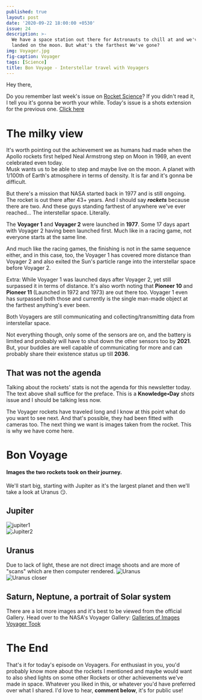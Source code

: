 ```yaml
---
published: true
layout: post
date: '2020-09-22 18:00:00 +0530'
issue: 24
description: >-
  We have a space station out there for Astronauts to chill at and we've also
  landed on the moon. But what's the farthest We've gone?
img: Voyager.jpg
fig-caption: Voyager
tags: [Science]
title: Bon Voyage - Interstellar travel with Voyagers
---
```

Hey there,

Do you remember last week's issue on [Rocket Science](https://ohyash.github.io/KnowledgeDay/easy-rocket-science/)? If you didn't read it, I tell you it's gonna be worth your while. Today's issue is a shots extension for the previous one. [Click here](https://ohyash.github.io/KnowledgeDay/easy-rocket-science/)  

# The milky view
It's worth pointing out the achievement we as humans had made when the Apollo rockets first helped Neal Armstrong step on Moon in 1969, an event celebrated even today.  
Musk wants us to be able to step and maybe live on the moon. A planet with 1/100th of Earth's atmosphere in terms of density. It is far and it's gonna be difficult.  

But there's a mission that NASA started back in 1977 and is still ongoing. The rocket is out there after 43+ years. And I should say ***rockets*** because there are two. And these guys standing farthest of anywhere we've ever reached... The interstellar space. Literally.  

The **Voyager 1** and **Voyager 2** were launched in **1977**. Some 17 days apart with Voyager 2 having been launched first. Much like in a racing game, not everyone starts at the same line.  

And much like the racing games, the finishing is not in the same sequence either, and in this case, too, the Voyager 1 has covered more distance than Voyager 2 and also exited the Sun's particle range into the interstellar space before Voyager 2.

Extra: While Voyager 1 was launched days after Voyager 2, yet still surpassed it in terms of distance. It's also worth noting that **Pioneer 10** and **Pioneer 11** (Launched in 1972 and 1973) are out there too. Voyager 1 even has surpassed both those and currently is the single man-made object at the farthest anything's ever been.

Both Voyagers are still communicating and collecting/transmitting data from interstellar space.

Not everything though, only some of the sensors are on, and the battery is limited and probably will have to shut down the other sensors too by **2021**. But, your buddies are well capable of communicating for more and can probably share their existence status up till **2036**.

## That was not the agenda
Talking about the rockets' stats is not the agenda for this newsletter today. The text above shall suffice for the preface. This is a **Knowledge•Day** *shots* issue and I should be talking less now.  

The Voyager rockets have traveled long and I know at this point what do you want to see next. And that's possible, they had been fitted with cameras too. The next thing we want is images taken from the rocket. This is why we have come here.

# Bon Voyage
#### Images the two rockets took on their journey.

We'll start big, starting with Jupiter as it's the largest planet and then we'll take a look at Uranus 😏.

## Jupiter
![jupiter1](https://voyager.jpl.nasa.gov/assets/images/galleries/images-voyager-took/jupiter/redspotx.gif)  
![Jupiter2](https://voyager.jpl.nasa.gov/assets/images/galleries/images-voyager-took/jupiter/jupiter.gif)  

## Uranus
Due to lack of light, these are not direct image shoots and are more of "scans" which are then computer rendered.
![Uranus](https://voyager.jpl.nasa.gov/assets/images/galleries/images-voyager-took/uranus/1bg.jpg)  
![Uranus closer](https://voyager.jpl.nasa.gov/assets/images/galleries/images-voyager-took/uranus/16bg.jpg)  

## Saturn, Neptune, a portrait of Solar system
There are a lot more images and it's best to be viewed from the official Gallery. Head over to the NASA's Voyager Gallery: [Galleries of Images Voyager Took](https://cutt.ly/gfLLA5g)

# The End
That's it for today's episode on Voyagers. For enthusiast in you, you'd probably know more about the rockets I mentioned and maybe would want to also shed lights on some other Rockets or other achievements we've made in space. Whatever you liked in this, or whatever you'd have preferred over what I shared. I'd love to hear, **comment below**, it's for public use!